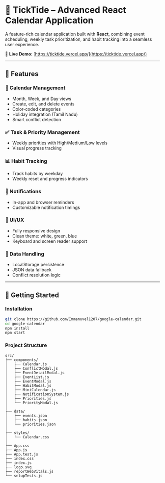 # 📅 TickTide – Advanced React Calendar Application

A feature-rich calendar application built with **React**, combining event scheduling, weekly task prioritization, and habit tracking into a seamless user experience.

🔗 **Live Demo**: [https://ticktide.vercel.app/](https://ticktide.vercel.app/)

---

## 🌟 Features

### 📅 Calendar Management
- Month, Week, and Day views
- Create, edit, and delete events
- Color-coded categories
- Holiday integration (Tamil Nadu)
- Smart conflict detection

### ✅ Task & Priority Management
- Weekly priorities with High/Medium/Low levels
- Visual progress tracking

### 📊 Habit Tracking
- Track habits by weekday
- Weekly reset and progress indicators

### 🔔 Notifications
- In-app and browser reminders
- Customizable notification timings

### 🎨 UI/UX
- Fully responsive design
- Clean theme: white, green, blue
- Keyboard and screen reader support

### 💾 Data Handling
- LocalStorage persistence
- JSON data fallback
- Conflict resolution logic

---

## 🚀 Getting Started



### Installation
```bash
git clone https://github.com/Immanuvel1207/google-calendar.git
cd google-calendar
npm install
npm start
```

### Project Structure
```
src/
├── components/
│   ├── Calendar.js
│   ├── ConflictModal.js
│   ├── EventDetailModal.js
│   ├── EventList.js
│   ├── EventModal.js
│   ├── HabitModal.js
│   ├── MiniCalendar.js
│   ├── NotificationSystem.js
│   ├── Priorities.js
│   └── PriorityModal.js
│
├── data/
│   ├── events.json
│   ├── habits.json
│   └── priorities.json
│
├── styles/
│   └── Calendar.css
│
├── App.css
├── App.js
├── App.test.js
├── index.css
├── index.js
├── logo.svg
├── reportWebVitals.js
└── setupTests.js

```


